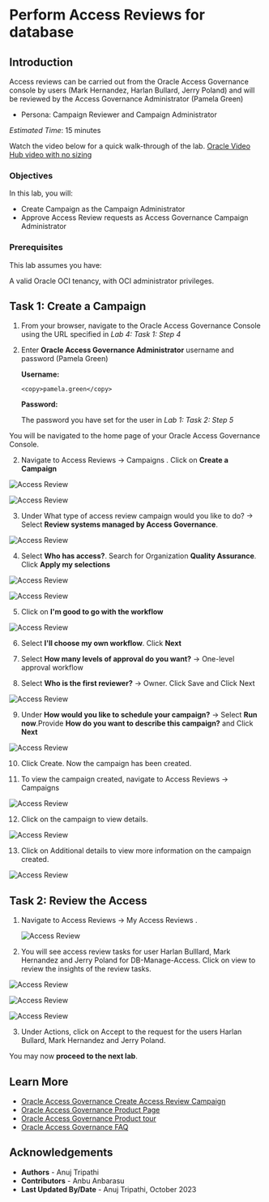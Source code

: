 # Perform Access Reviews for database

## Introduction

Access reviews can be carried out from the Oracle Access Governance console by users (Mark Hernandez, Harlan Bullard, Jerry Poland) and will be reviewed by the Access Governance Administrator (Pamela Green)

* Persona: Campaign Reviewer and Campaign Administrator

*Estimated Time*: 15 minutes

Watch the video below for a quick walk-through of the lab.
[Oracle Video Hub video with no sizing](videohub:1_0sz90jrj)

### Objectives

In this lab, you will:

* Create Campaign as the Campaign Administrator
* Approve Access Review requests as Access Governance Campaign Administrator

### Prerequisites

This lab assumes you have:

A valid Oracle OCI tenancy, with OCI administrator privileges.

## Task 1: Create a Campaign

1. From your browser, navigate to the Oracle Access Governance Console using the URL specified in *Lab 4: Task 1: Step 4*


2. Enter **Oracle Access Governance Administrator** username and password (Pamela Green)

    **Username:**
    ```
    <copy>pamela.green</copy>
    ```

    **Password:**
    
    The password you have set for the user in *Lab 1: Task 2: Step 5*


  You will be navigated to the home page of your Oracle Access Governance Console.


2. Navigate to Access Reviews -> Campaigns . Click on **Create a Campaign**

  ![Access Review](images/navigate-campaigns.png)

  ![Access Review](images/create-campaign.png)

3. Under What type of access review campaign would you like to do? -> Select **Review systems managed by Access Governance**.

  ![Access Review](images/access-review-ag.png)

4. Select **Who has access?**. Search for Organization **Quality Assurance**. Click **Apply my selections**

  ![Access Review](images/who-has-access.png)

  ![Access Review](images/quality-assurance.png)

5. Click on **I'm good to go with the workflow**

  ![Access Review](images/select-workflow.png)

6. Select **I'll choose my own workflow**. Click **Next**

7. Select **How many levels of approval do you want?** -> One-level approval workflow

8. Select **Who is the first reviewer?** -> Owner. Click Save and Click Next

  ![Access Review](images/edit-workflow.png)

9. Under **How would you like to schedule your campaign?** -> Select **Run now**.Provide **How do you want to describe this campaign?** and Click **Next**

  ![Access Review](images/create-workflow.png)

10. Click Create. Now the campaign has been created.

11. To view the campaign created, navigate to Access Reviews -> Campaigns

  ![Access Review](images/campaign-name.png)

12. Click on the campaign to view details.

  ![Access Review](images/view-campaign.png)

13. Click on Additional details to view more information on the campaign created.

  ![Access Review](images/campaign-details.png)

## Task 2: Review the Access

1. Navigate to Access Reviews -> My Access Reviews .

   ![Access Review](images/view-access-review-request.png)

2. You will see access review tasks for user Harlan Bulllard, Mark Hernandez and Jerry Poland for DB-Manage-Access. Click on view to review the insights of the review tasks.

  ![Access Review](images/harlan-user.png)

  ![Access Review](images/jerry-user.png)

  ![Access Review](images/mark-user.png)

3. Under Actions, click on Accept to the request for the users Harlan Bullard, Mark Hernandez and Jerry Poland.

  You may now **proceed to the next lab**.

## Learn More

* [Oracle Access Governance Create Access Review Campaign](https://docs.oracle.com/en/cloud/paas/access-governance/pdapg/index.html)
* [Oracle Access Governance Product Page](https://www.oracle.com/security/cloud-security/access-governance/)
* [Oracle Access Governance Product tour](https://www.oracle.com/webfolder/s/quicktours/paas/pt-sec-access-governance/index.html)
* [Oracle Access Governance FAQ](https://www.oracle.com/security/cloud-security/access-governance/faq/)

## Acknowledgements

* **Authors** - Anuj Tripathi
* **Contributors** - Anbu Anbarasu
* **Last Updated By/Date** - Anuj Tripathi, October 2023
